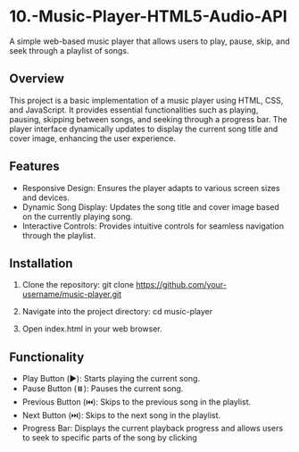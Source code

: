 # 10.-Music-Player-HTML5-Audio-API
A simple web-based music player that allows users to play, pause, skip, and seek through a playlist of songs.

## Overview
This project is a basic implementation of a music player using HTML, CSS, and JavaScript. It provides essential functionalities such as playing, pausing, skipping between songs, and seeking through a progress bar. The player interface dynamically updates to display the current song title and cover image, enhancing the user experience.

## Features
- Responsive Design: Ensures the player adapts to various screen sizes and devices.
- Dynamic Song Display: Updates the song title and cover image based on the currently playing song.
- Interactive Controls: Provides intuitive controls for seamless navigation through the playlist.

## Installation
1. Clone the repository:
git clone https://github.com/your-username/music-player.git

2. Navigate into the project directory:
cd music-player

3. Open index.html in your web browser.

## Functionality
- Play Button (▶️): Starts playing the current song.
- Pause Button (⏸️): Pauses the current song.
- Previous Button (⏮️): Skips to the previous song in the playlist.
- Next Button (⏭️): Skips to the next song in the playlist.
- Progress Bar: Displays the current playback progress and allows users to seek to specific parts of the song by clicking



